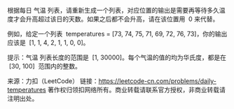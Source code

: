根据每日 气温 列表，请重新生成一个列表，对应位置的输出是需要再等待多久温度才会升高超过该日的天数。如果之后都不会升高，请在该位置用  0 来代替。

例如，给定一个列表  temperatures = [73, 74, 75, 71, 69, 72, 76, 73]，你的输出应该是  [1, 1, 4, 2, 1, 1, 0, 0]。

提示：气温 列表长度的范围是  [1, 30000]。每个气温的值的均为华氏度，都是在  [30, 100]  范围内的整数。

来源：力扣（LeetCode）
链接：https://leetcode-cn.com/problems/daily-temperatures
著作权归领扣网络所有。商业转载请联系官方授权，非商业转载请注明出处。
